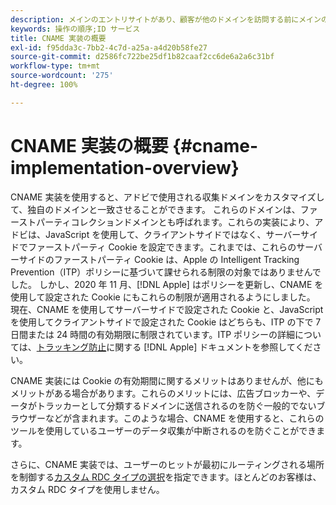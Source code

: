 ```yaml
---
description: メインのエントリサイトがあり、顧客が他のドメインを訪問する前にメインのエントリサイトで顧客の識別ができる場合には、CNAME を使用することで、サードパーティ Cookie を受け入れないブラウザー（Safari など）でもクロスドメイントラッキングをおこなうことができます。
keywords: 操作の順序;ID サービス
title: CNAME 実装の概要
exl-id: f95dda3c-7bb2-4c7d-a25a-a4d20b58fe27
source-git-commit: d2586fc722be25df1b82caaf2cc6de6a2a6c31bf
workflow-type: tm+mt
source-wordcount: '275'
ht-degree: 100%

---
```


# CNAME 実装の概要 {#cname-implementation-overview}

CNAME 実装を使用すると、アドビで使用される収集ドメインをカスタマイズして、独自のドメインと一致させることができます。 これらのドメインは、ファーストパーティコレクションドメインとも呼ばれます。これらの実装により、アドビは、JavaScript を使用して、クライアントサイドではなく、サーバーサイドでファーストパーティ Cookie を設定できます。これまでは、これらのサーバーサイドのファーストパーティ Cookie は、Apple の Intelligent Tracking Prevention（ITP）ポリシーに基づいて課せられる制限の対象ではありませんでした。 しかし、2020 年 11 月、[!DNL Apple] はポリシーを更新し、CNAME を使用して設定された Cookie にもこれらの制限が適用されるようにしました。 現在、CNAME を使用してサーバーサイドで設定された Cookie と、JavaScript を使用してクライアントサイドで設定された Cookie はどちらも、ITP の下で 7 日間または 24 時間の有効期限に制限されています。ITP ポリシーの詳細については、[トラッキング防止](https://webkit.org/tracking-prevention/#intelligent-tracking-prevention-itp)に関する [!DNL Apple] ドキュメントを参照してください。

CNAME 実装には Cookie の有効期間に関するメリットはありませんが、他にもメリットがある場合があります。これらのメリットには、広告ブロッカーや、データがトラッカーとして分類するドメインに送信されるのを防ぐ一般的でないブラウザーなどが含まれます。このような場合、CNAME を使用すると、これらのツールを使用しているユーザーのデータ収集が中断されるのを防ぐことができます。

さらに、CNAME 実装では、ユーザーのヒットが最初にルーティングされる場所を制御する[カスタム RDC タイプの選択](https://experienceleague.adobe.com/docs/analytics/technotes/rdc/regional-data-collection.html?lang=ja)を指定できます。ほとんどのお客様は、カスタム RDC タイプを使用しません。
